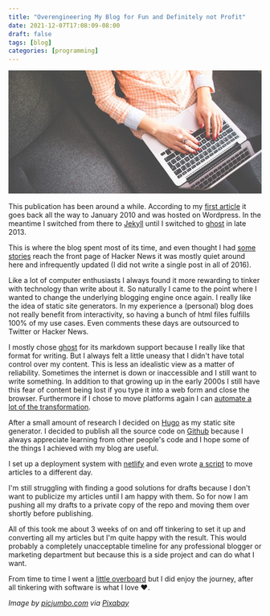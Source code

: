 ```yaml
---
title: "Overengineering My Blog for Fun and Definitely not Profit"
date: 2021-12-07T17:08:09-08:00
draft: false
tags: [blog]
categories: [programming]
---
```


![New Blog](header.jpg)

This publication has been around a while. According to my [first article](/blog/2010/01/04/what-i-like-about-the-play-framework/) it goes back all the way to January 2010 and was hosted on Wordpress. In the meantime I switched from there to [Jekyll](/blog/2010/06/18/jekyll-blogging-without-pain/) until I switched to [ghost](/blog/2013/12/13/im-blogging-again/) in late 2013.

This is where the blog spent most of its time, and even thought I had [some](https://news.ycombinator.com/item?id=15909870) [stories](https://news.ycombinator.com/item?id=27210604) reach the front page of Hacker News it was mostly quiet around here and infrequently updated (I did not write a single post in all of 2016).

Like a lot of computer enthusiasts I always found it more rewarding to tinker with technology than write about it. So naturally I came to the point where I wanted to change the underlying blogging engine once again. I really like the idea of static site generators. In my experience a (personal) blog does not really benefit from interactivity, so having a bunch of html files fulfills 100% of my use cases. Even comments these days are outsourced to Twitter or Hacker News.

I mostly chose [ghost](https://ghost.org) for its markdown support because I really like that format for writing. But I always felt a little uneasy that I didn't have total control over my content. This is less an idealistic view as a matter of reliability. Sometimes the internet is down or inaccessible and I still want to write something. In addition to that growing up in the early 2000s I still have this fear of content being lost if you type it into a web form and close the browser. Furthermore if I chose to move platforms again I can [automate a lot of the transformation](https://xkcd.com/1319/).

After a small amount of research I decided on [Hugo](https://gohugo.io) as my static site generator. I decided to publish all the source code on [Github](http://github.com/leifg/leif.io) because I always appreciate learning from other people's code and I hope some of the things I achieved with my blog are useful.

I set up a deployment system with [netlify](https://netlify.com) and even wrote [a script](https://github.com/leifg/leif.io/blob/main/update_time_in_article.rb) to move articles to a different day.

I'm still struggling with finding a good solutions for drafts because I don't want to publicize my articles until I am happy with them. So for now I am pushing all my drafts to a private copy of the repo and moving them over shortly before publishing.

All of this took me about 3 weeks of on and off tinkering to set it up and converting all my articles but I'm quite happy with the result. This would probably a completely unacceptable timeline for any professional blogger or marketing department but because this is a side project and can do what I want.

From time to time I went a [little overboard](https://github.com/leifg/leif.io/pull/12) but I did enjoy the journey, after all tinkering with software is what I love :heart:.

*Image by [picjumbo.com](https://www.picjumbo.com) via [Pixabay](https://pixabay.com/photos/student-notebook-female-study-type-865073/)*

